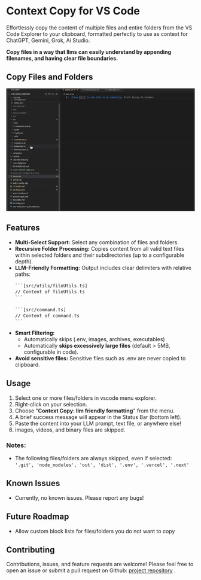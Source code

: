 # Context Copy for VS Code

<!-- Optional: Add other badges like build status or license if applicable -->

Effortlessly copy the content of multiple files and entire folders from the VS Code Explorer to your clipboard, formatted perfectly to use as context for ChatGPT, Gemini, Grok, Ai Studio.

**Copy files in a way that llms can easily understand by appending filenames, and having clear file boundaries.**

## Copy Files and Folders
![Context Copy Demo](public/copy-demo.gif)
## Features
*   **Multi-Select Support:** Select any combination of files and folders.
*   **Recursive Folder Processing:** Copies content from all valid text files within selected folders and their subdirectories (up to a configurable depth).
*   **LLM-Friendly Formatting:** Output includes clear delimiters with relative paths:
    ````text
    ```[src/utils/fileUtils.ts]
    // Content of fileUtils.ts
    ```
    
    ```[src/command.ts]
    // Content of command.ts
    ```
    ````
*   **Smart Filtering:**
    *   Automatically skips (.env, images, archives, executables)
    *   Automatically **skips excessively large files** (default > 5MB, configurable in code).
*   **Avoid sensitive files:** Sensitive files such as .env are never copied to clipboard.

## Usage
1.  Select one or more files/folders in vscode menu explorer.
2.  Right-click on your selection.
3.  Choose "**Context Copy: llm friendly formatting**" from the menu.
4.  A brief success message will appear in the Status Bar (bottom left).
5.  Paste the content into your LLM prompt, text file, or anywhere else!
6.  images, videos, and binary files are skipped. 

### Notes:
- The following files/folders are always skipped, even if selected: ```` '.git',
    'node_modules',
    'out',
    'dist',
    '.env',
    '.vercel',
    '.next'````

## Known Issues

*   Currently, no known issues. Please report any bugs!

## Future Roadmap
 - Allow custom block lists for files/folders you do not want to  copy

## Contributing

Contributions, issues, and feature requests are welcome! Please feel free to open an issue or submit a pull request on Github: [project repository](https://github.com/Daniel-Ronson/copy-with-context.git) <!-- Replace with your actual repo URL -->.